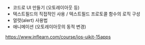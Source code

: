 - 코드로 UI 만들기 (오토레이아웃 등)
- 텍스트필드의 직접적인 사용 / 텍스트필드 프로토콜 함수의 로직 구성
- 얼럿(alert) 사용법
- 애니메이션 (오토레이아웃의 동적 변경)

https://www.inflearn.com/course/ios-uikit-15apps
